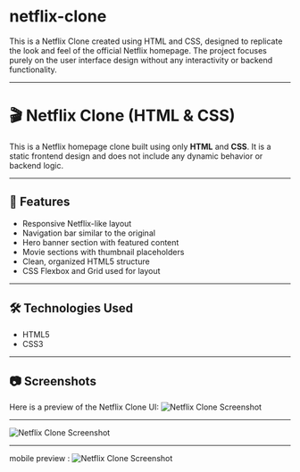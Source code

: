 # netflix-clone
This is a Netflix Clone created using HTML and CSS, designed to replicate the look and feel of the official Netflix homepage. The project focuses purely on the user interface design without any interactivity or backend functionality.

---

# 🎬 Netflix Clone (HTML & CSS)

This is a Netflix homepage clone built using only **HTML** and **CSS**. It is a static frontend design and does not include any dynamic behavior or backend logic.

---

## 🚀 Features

- Responsive Netflix-like layout
- Navigation bar similar to the original
- Hero banner section with featured content
- Movie sections with thumbnail placeholders
- Clean, organized HTML5 structure
- CSS Flexbox and Grid used for layout

---

## 🛠️ Technologies Used

- HTML5  
- CSS3  

---

## 📷 Screenshots
Here is a preview of the Netflix Clone UI:
![Netflix Clone Screenshot](./Screenshot1.png)

---

![Netflix Clone Screenshot](./Screenshot2.png)

---

mobile preview :
![Netflix Clone Screenshot](./Screenshot3.png)
